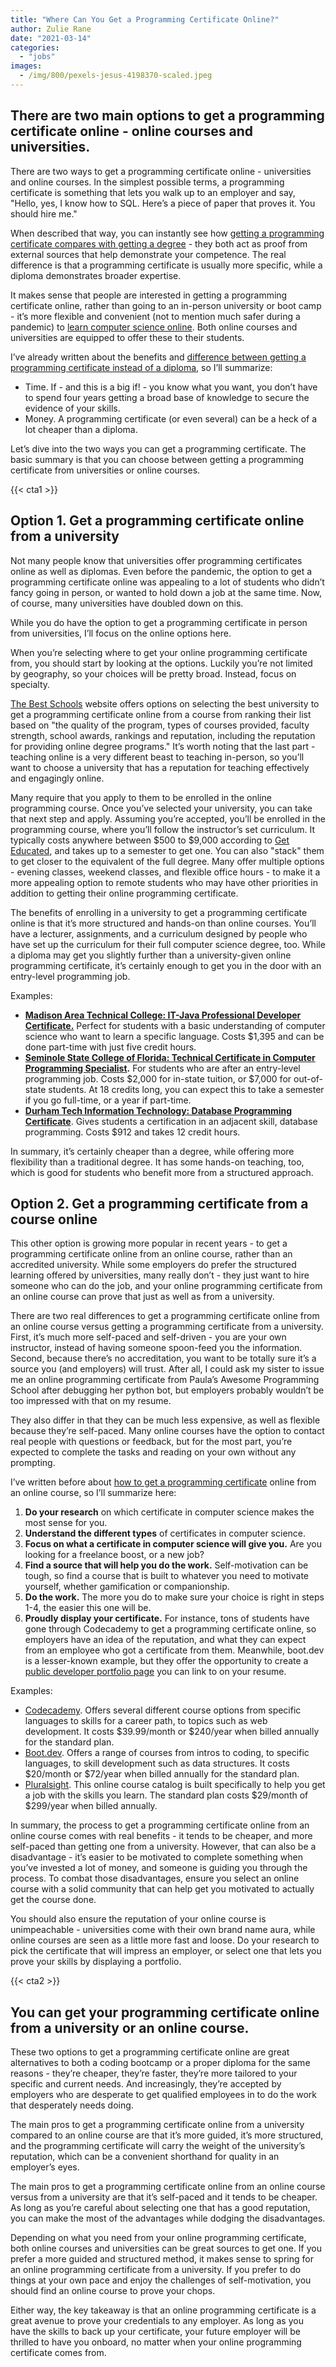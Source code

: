 ```yaml
---
title: "Where Can You Get a Programming Certificate Online?"
author: Zulie Rane
date: "2021-03-14"
categories: 
  - "jobs"
images:
  - /img/800/pexels-jesus-4198370-scaled.jpeg
---
```


## There are two main options to get a programming certificate online - online courses and universities.

There are two ways to get a programming certificate online - universities and online courses. In the simplest possible terms, a programming certificate is something that lets you walk up to an employer and say, "Hello, yes, I know how to SQL. Here’s a piece of paper that proves it. You should hire me."

When described that way, you can instantly see how [getting a programming certificate compares with getting a degree](/computer-science/compsci-certificate-vs-degree/) - they both act as proof from external sources that help demonstrate your competence. The real difference is that a programming certificate is usually more specific, while a diploma demonstrates broader expertise. 

It makes sense that people are interested in getting a programming certificate online, rather than going to an in-person university or boot camp - it’s more flexible and convenient (not to mention much safer during a pandemic) to [learn computer science online](/computer-science/comprehensive-guide-to-learn-computer-science-online/). Both online courses and universities are equipped to offer these to their students. 

I’ve already written about the benefits and [difference between getting a programming certificate instead of a diploma](/computer-science/compsci-certificate-vs-degree/), so I’ll summarize:

- Time. If  - and this is a big if! - you know what you want, you don’t have to spend four years getting a broad base of knowledge to secure the evidence of your skills.
- Money. A programming certificate (or even several) can be a heck of a lot cheaper than a diploma.

Let’s dive into the two ways you can get a programming certificate. The basic summary is that you can choose between getting a programming certificate from universities or online courses. 

{{< cta1 >}}

## Option 1. Get a programming certificate online from a university

Not many people know that universities offer programming certificates online as well as diplomas. Even before the pandemic, the option to get a programming certificate online was appealing to a lot of students who didn’t fancy going in person, or wanted to hold down a job at the same time. Now, of course, many universities have doubled down on this. 

While you do have the option to get a programming certificate in person from universities, I’ll focus on the online options here. 

When you’re selecting where to get your online programming certificate from, you should start by looking at the options. Luckily you’re not limited by geography, so your choices will be pretty broad. Instead, focus on specialty. 

[The Best Schools](https://thebestschools.org/rankings/online-computer-programming-certificates/) website offers options on selecting the best university to get a programming certificate online from a course from ranking their list based on "the quality of the program, types of courses provided, faculty strength, school awards, rankings and reputation, including the reputation for providing online degree programs." It’s worth noting that the last part - teaching online is a very different beast to teaching in-person, so you’ll want to choose a university that has a reputation for teaching effectively and engagingly online. 

Many require that you apply to them to be enrolled in the online programming course. Once you’ve selected your university, you can take that next step and apply. Assuming you’re accepted, you’ll be enrolled in the programming course, where you’ll follow the instructor’s set curriculum. It typically costs anywhere between $500 to $9,000 according to [Get Educated](https://www.geteducated.com/top-online-colleges/computer-programming-certificate-online/#:~:text=An%20online%20programming%20certificate%20can,%24500%20or%20more%20than%20%249%2C000.), and takes up to a semester to get one. You can also "stack" them to get closer to the equivalent of the full degree. Many offer multiple options - evening classes, weekend classes, and flexible office hours - to make it a more appealing option to remote students who may have other priorities in addition to getting their online programming certificate.

The benefits of enrolling in a university to get a programming certificate online is that it’s more structured and hands-on than online courses. You’ll have a lecturer, assignments, and a curriculum designed by people who have set up the curriculum for their full computer science degree, too. While a diploma may get you slightly further than a university-given online programming certificate, it’s certainly enough to get you in the door with an entry-level programming job.

Examples:

- [**Madison Area Technical College: IT-Java Professional Developer Certificate.**](https://madisoncollege.edu/program/java-developer#fndtn-panel3) Perfect for students with a basic understanding of computer science who want to learn a specific language. Costs $1,395 and can be done part-time with just five credit hours.
- [**Seminole State College of Florida: Technical Certificate in Computer Programming Specialist**](https://www.seminolestate.edu/catalog/programs/cprsp-cc)**.** For students who are after an entry-level programming job. Costs $2,000 for in-state tuition, or $7,000 for out-of-state students. At 18 credits long, you can expect this to take a semester if you go full-time, or a year if part-time.
- [**Durham Tech Information Technology: Database Programming Certificate**](https://www.durhamtech.edu/programs-pathways/information-technology-database-programming-certificate#). Gives students a certification in an adjacent skill, database programming. Costs $912 and takes 12 credit hours.

In summary, it’s certainly cheaper than a degree, while offering more flexibility than a traditional degree. It has some hands-on teaching, too, which is good for students who benefit more from a structured approach. 

## Option 2. Get a programming certificate from a course online

This other option is growing more popular in recent years - to get a programming certificate online from an online course, rather than an accredited university. While some employers do prefer the structured learning offered by universities, many really don’t - they just want to hire someone who can do the job, and your online programming certificate from an online course can prove that just as well as from a university. 

There are two real differences to get a programming certificate online from an online course versus getting a programming certificate from a university. First, it’s much more self-paced and self-driven - you are your own instructor, instead of having someone spoon-feed you the information. Second, because there’s no accreditation, you want to be totally sure it’s a source you (and employers) will trust. After all, I could ask my sister to issue me an online programming certificate from Paula’s Awesome Programming School after debugging her python bot, but employers probably wouldn’t be too impressed with that on my resume.

They also differ in that they can be much less expensive, as well as flexible because they’re self-paced. Many online courses have the option to contact real people with questions or feedback, but for the most part, you’re expected to complete the tasks and reading on your own without any prompting.

I’ve written before about [how to get a programming certificate](/computer-science/guide-to-certificate-in-computer-science/) online from an online course, so I’ll summarize here:

1. **Do your research** on which certificate in computer science makes the most sense for you.
2. **Understand the different types** of certificates in computer science.
3. **Focus on what a certificate in computer science will give you.** Are you looking for a freelance boost, or a new job?
4. **Find a source that will help you do the work.** Self-motivation can be tough, so find a course that is built to whatever you need to motivate yourself, whether gamification or companionship.
5. **Do the work.** The more you do to make sure your choice is right in steps 1-4, the easier this one will be.
6. **Proudly display your certificate.** For instance, tons of students have gone through Codecademy to get a programming certificate online, so employers have an idea of the reputation, and what they can expect from an employee who got a certificate from them. Meanwhile, boot.dev is a lesser-known example, but they offer the opportunity to create a [public developer portfolio page](https://boot.dev/u/wagslane) you can link to on your resume. 

Examples:

- [Codecademy](https://www.codecademy.com/). Offers several different course options from specific languages to skills for a career path, to topics such as web development. It costs $39.99/month or $240/year when billed annually for the standard plan.
- [Boot.dev](https://boot.dev/). Offers a range of courses from intros to coding, to specific languages, to skill development such as data structures. It costs $20/month or $72/year when billed annually for the standard plan.
- [Pluralsight](https://www.pluralsight.com/product/skills/individuals). This online course catalog is built specifically to help you get a job with the skills you learn. The standard plan costs $29/month of $299/year when billed annually.

In summary, the process to get a programming certificate online from an online course comes with real benefits - it tends to be cheaper, and more self-paced than getting one from a university. However, that can also be a disadvantage - it’s easier to be motivated to complete something when you’ve invested a lot of money, and someone is guiding you through the process. To combat those disadvantages, ensure you select an online course with a solid community that can help get you motivated to actually get the course done. 

You should also ensure the reputation of your online course is unimpeachable - universities come with their own brand name aura, while online courses are seen as a little more fast and loose. Do your research to pick the certificate that will impress an employer, or select one that lets you prove your skills by displaying a portfolio.

{{< cta2 >}}

## You can get your programming certificate online from a university or an online course.

These two options to get a programming certificate online are great alternatives to both a coding bootcamp or a proper diploma for the same reasons - they’re cheaper, they’re faster, they’re more tailored to your specific and current needs. And increasingly, they’re accepted by employers who are desperate to get qualified employees in to do the work that desperately needs doing. 

The main pros to get a programming certificate online from a university compared to an online course are that it’s more guided, it’s more structured, and the programming certificate will carry the weight of the university’s reputation, which can be a convenient shorthand for quality in an employer’s eyes. 

The main pros to get a programming certificate online from an online course versus from a university are that it’s self-paced and it tends to be cheaper. As long as you’re careful about selecting one that has a good reputation, you can make the most of the advantages while dodging the disadvantages.

Depending on what you need from your online programming certificate, both online courses and universities can be great sources to get one. If you prefer a more guided and structured method, it makes sense to spring for an online programming certificate from a university. If you prefer to do things at your own pace and enjoy the challenges of self-motivation, you should find an online course to prove your chops.

Either way, the key takeaway is that an online programming certificate is a great avenue to prove your credentials to any employer. As long as you have the skills to back up your certificate, your future employer will be thrilled to have you onboard, no matter when your online programming certificate comes from.
